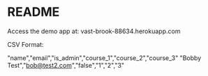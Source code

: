 # README

Access the demo app at: vast-brook-88634.herokuapp.com

CSV Format:

"name","email","is_admin","course_1","course_2","course_3"
"Bobby Test","bob@test2.com","false","1","2","3"